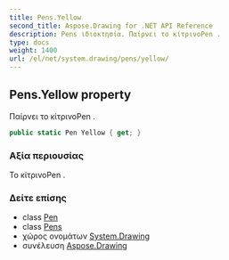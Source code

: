 ```yaml
---
title: Pens.Yellow
second_title: Aspose.Drawing for .NET API Reference
description: Pens ιδιοκτησία. Παίρνει το κίτρινοPen .
type: docs
weight: 1400
url: /el/net/system.drawing/pens/yellow/
---
```

## Pens.Yellow property

Παίρνει το κίτρινοPen .

```csharp
public static Pen Yellow { get; }
```

### Αξία περιουσίας

Το κίτρινοPen .

### Δείτε επίσης

* class [Pen](../../pen/)
* class [Pens](../)
* χώρος ονομάτων [System.Drawing](../../pens/)
* συνέλευση [Aspose.Drawing](../../../)


